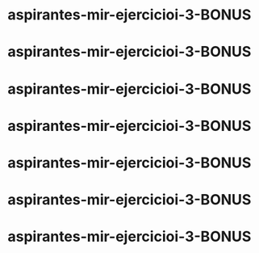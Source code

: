 # aspirantes-mir-ejercicioi-3-BONUS
# aspirantes-mir-ejercicioi-3-BONUS
# aspirantes-mir-ejercicioi-3-BONUS
# aspirantes-mir-ejercicioi-3-BONUS
# aspirantes-mir-ejercicioi-3-BONUS
# aspirantes-mir-ejercicioi-3-BONUS
# aspirantes-mir-ejercicioi-3-BONUS
